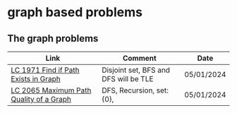 # graph based problems

## The graph problems

|Link|Comment|Date|
|---|---|---|
|[LC 1971 Find if Path Exists in Graph](https://leetcode.com/problems/find-if-path-exists-in-graph/)| Disjoint set, BFS and DFS will be TLE |05/01/2024|
|[LC 2065 Maximum Path Quality of a Graph](https://leetcode.com/problems/maximum-path-quality-of-a-graph/description/)|DFS, Recursion, set: {0}, |05/01/2024|
